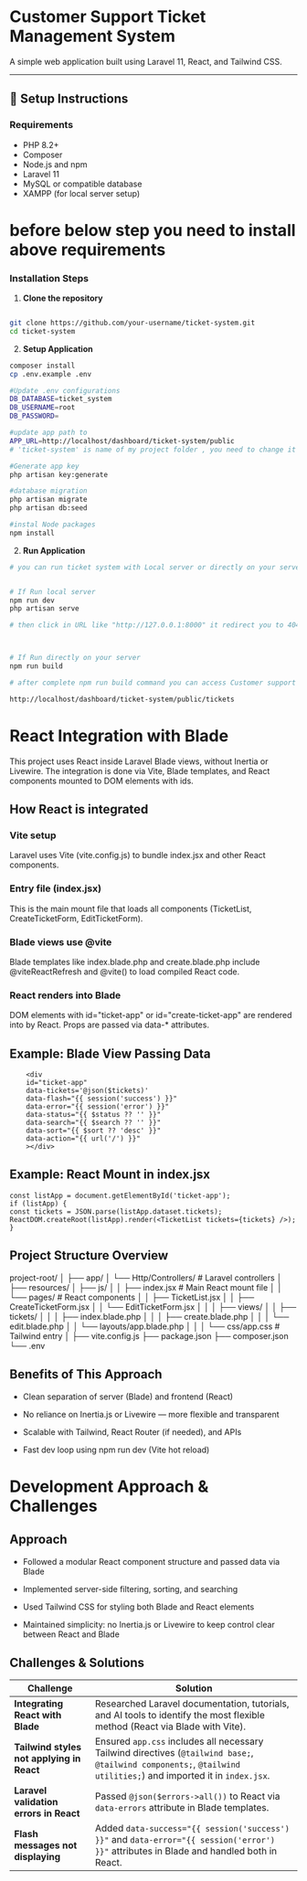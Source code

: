 # Customer Support Ticket Management System

A simple web application built using Laravel 11, React, and Tailwind CSS.

---

## 🚀 Setup Instructions

### Requirements

- PHP 8.2+
- Composer
- Node.js and npm
- Laravel 11
- MySQL or compatible database
- XAMPP (for local server setup)

# before below step you need to install above requirements 

### Installation Steps

1. **Clone the repository**

```bash

git clone https://github.com/your-username/ticket-system.git
cd ticket-system
```

2. **Setup Application**
```bash
composer install
cp .env.example .env

#Update .env configurations
DB_DATABASE=ticket_system
DB_USERNAME=root
DB_PASSWORD=

#update app path to
APP_URL=http://localhost/dashboard/ticket-system/public
# 'ticket-system' is name of my project folder , you need to change it according to your folder

#Generate app key
php artisan key:generate

#database migration
php artisan migrate
php artisan db:seed

#instal Node packages
npm install

```
2. **Run Application**

```bash
# you can run ticket system with Local server or directly on your server


# If Run local server
npm run dev
php artisan serve

# then click in URL like "http://127.0.0.1:8000" it redirect you to 404 browser page then u need to add "/tickets" end of that url like "http://127.0.0.1:8000/tickets" it redirect you to main page of Customer support ticket system and now you can acess all features of system.



# If Run directly on your server
npm run build

# after complete npm run build command you can access Customer support ticket system with your APP_URL but you need to add "/tickets" end of url , my url like below

http://localhost/dashboard/ticket-system/public/tickets


```

# React Integration with Blade
This project uses React inside Laravel Blade views, without Inertia or Livewire. The integration is done via Vite, Blade templates, and React components mounted to DOM elements with ids.


## How React is integrated

### Vite setup
Laravel uses Vite (vite.config.js) to bundle index.jsx and other React components.

### Entry file (index.jsx)
This is the main mount file that loads all components (TicketList, CreateTicketForm, EditTicketForm).

### Blade views use @vite
Blade templates like index.blade.php and create.blade.php include @viteReactRefresh and @vite() to load compiled React code.

### React renders into Blade
DOM elements with id="ticket-app" or id="create-ticket-app" are rendered into by React. Props are passed via data-* attributes.

## Example: Blade View Passing Data
        <div
        id="ticket-app"
        data-tickets='@json($tickets)'
        data-flash="{{ session('success') }}"
        data-error="{{ session('error') }}"
        data-status="{{ $status ?? '' }}"
        data-search="{{ $search ?? '' }}"
        data-sort="{{ $sort ?? 'desc' }}"
        data-action="{{ url('/') }}"
        ></div>

## Example: React Mount in index.jsx
    const listApp = document.getElementById('ticket-app');
    if (listApp) {
    const tickets = JSON.parse(listApp.dataset.tickets);
    ReactDOM.createRoot(listApp).render(<TicketList tickets={tickets} />);
    }

## Project Structure Overview    

project-root/
│
├── app/
│   └── Http/Controllers/           # Laravel controllers
│
├── resources/
│   ├── js/
│   │   ├── index.jsx               # Main React mount file
│   │   └── pages/                  # React components
│   │       ├── TicketList.jsx
│   │       ├── CreateTicketForm.jsx
│   │       └── EditTicketForm.jsx
│   │
│   ├── views/
│   │   ├── tickets/
│   │   │   ├── index.blade.php
│   │   │   ├── create.blade.php
│   │   │   └── edit.blade.php
│   │   └── layouts/app.blade.php
│   │
│   └── css/app.css                 # Tailwind entry
│
├── vite.config.js
├── package.json
├── composer.json
└── .env

## Benefits of This Approach

- Clean separation of server (Blade) and frontend (React)

- No reliance on Inertia.js or Livewire — more flexible and transparent

- Scalable with Tailwind, React Router (if needed), and APIs

- Fast dev loop using npm run dev (Vite hot reload)


# Development Approach & Challenges

## Approach

- Followed a modular React component structure and passed data via Blade

- Implemented server-side filtering, sorting, and searching

- Used Tailwind CSS for styling both Blade and React elements

- Maintained simplicity: no Inertia.js or Livewire to keep control clear between React and Blade

## Challenges & Solutions

| **Challenge**                             | **Solution**                                                                                                                                                      |
| ----------------------------------------- | ----------------------------------------------------------------------------------------------------------------------------------------------------------------- |
| **Integrating React with Blade**          | Researched Laravel documentation, tutorials, and AI tools to identify the most flexible method (React via Blade with Vite).                                       |
| **Tailwind styles not applying in React** | Ensured `app.css` includes all necessary Tailwind directives (`@tailwind base;`, `@tailwind components;`, `@tailwind utilities;`) and imported it in `index.jsx`. |
| **Laravel validation errors in React**    | Passed `@json($errors->all())` to React via `data-errors` attribute in Blade templates.                                                                           |
| **Flash messages not displaying**         | Added `data-success="{{ session('success') }}"` and `data-error="{{ session('error') }}"` attributes in Blade and handled both in React.                          |


        





